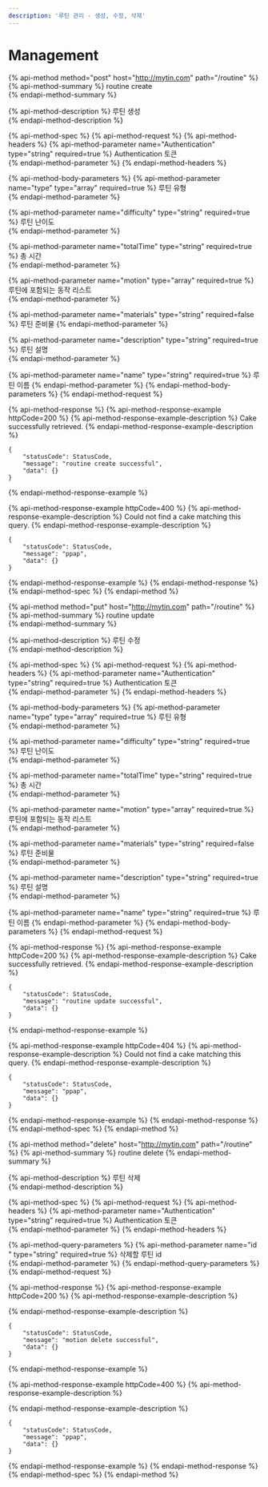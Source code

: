 ```yaml
---
description: '루틴 관리 - 생성, 수정, 삭제'
---
```


# Management

{% api-method method="post" host="http://mytin.com" path="/routine" %}
{% api-method-summary %}
 routine create  
{% endapi-method-summary %}

{% api-method-description %}
 루틴 생성  
{% endapi-method-description %}

{% api-method-spec %}
{% api-method-request %}
{% api-method-headers %}
{% api-method-parameter name="Authentication" type="string" required=true %}
 Authentication 토큰  
{% endapi-method-parameter %}
{% endapi-method-headers %}

{% api-method-body-parameters %}
{% api-method-parameter name="type" type="array" required=true %}
 루틴 유형  
{% endapi-method-parameter %}

{% api-method-parameter name="difficulty" type="string" required=true %}
 루틴 난이도  
{% endapi-method-parameter %}

{% api-method-parameter name="totalTime" type="string" required=true %}
 총 시간   
{% endapi-method-parameter %}

{% api-method-parameter name="motion" type="array" required=true %}
 루틴에 포함되는 동작 리스트   
{% endapi-method-parameter %}

{% api-method-parameter name="materials" type="string" required=false %}
 루틴 준비물 
{% endapi-method-parameter %}

{% api-method-parameter name="description" type="string" required=true %}
 루틴 설명  
{% endapi-method-parameter %}

{% api-method-parameter name="name" type="string" required=true %}
 루틴 이름
{% endapi-method-parameter %}
{% endapi-method-body-parameters %}
{% endapi-method-request %}

{% api-method-response %}
{% api-method-response-example httpCode=200 %}
{% api-method-response-example-description %}
Cake successfully retrieved.
{% endapi-method-response-example-description %}

```
{
    "statusCode": StatusCode,
    "message": "routine create successful",
    "data": {}
}
```
{% endapi-method-response-example %}

{% api-method-response-example httpCode=400 %}
{% api-method-response-example-description %}
Could not find a cake matching this query.
{% endapi-method-response-example-description %}

```
{
    "statusCode": StatusCode,
    "message": "ppap",
    "data": {}
}
```
{% endapi-method-response-example %}
{% endapi-method-response %}
{% endapi-method-spec %}
{% endapi-method %}



{% api-method method="put" host="http://mytin.com" path="/routine" %}
{% api-method-summary %}
routine update  
{% endapi-method-summary %}

{% api-method-description %}
 루틴 수정   
{% endapi-method-description %}

{% api-method-spec %}
{% api-method-request %}
{% api-method-headers %}
{% api-method-parameter name="Authentication" type="string" required=true %}
 Authentication 토큰  
{% endapi-method-parameter %}
{% endapi-method-headers %}

{% api-method-body-parameters %}
{% api-method-parameter name="type" type="array" required=true %}
 루틴 유형  
{% endapi-method-parameter %}

{% api-method-parameter name="difficulty" type="string" required=true %}
 루틴 난이도  
{% endapi-method-parameter %}

{% api-method-parameter name="totalTime" type="string" required=true %}
 총 시간   
{% endapi-method-parameter %}

{% api-method-parameter name="motion" type="array" required=true %}
 루틴에 포함되는 동작 리스트   
{% endapi-method-parameter %}

{% api-method-parameter name="materials" type="string" required=false %}
 루틴 준비물  
{% endapi-method-parameter %}

{% api-method-parameter name="description" type="string" required=true %}
 루틴 설명   
{% endapi-method-parameter %}

{% api-method-parameter name="name" type="string" required=true %}
 루틴 이름 
{% endapi-method-parameter %}
{% endapi-method-body-parameters %}
{% endapi-method-request %}

{% api-method-response %}
{% api-method-response-example httpCode=200 %}
{% api-method-response-example-description %}
Cake successfully retrieved.
{% endapi-method-response-example-description %}

```
{
    "statusCode": StatusCode,
    "message": "routine update successful",
    "data": {}
}
```
{% endapi-method-response-example %}

{% api-method-response-example httpCode=404 %}
{% api-method-response-example-description %}
Could not find a cake matching this query.
{% endapi-method-response-example-description %}

```
{
    "statusCode": StatusCode,
    "message": "ppap",
    "data": {}
}
```
{% endapi-method-response-example %}
{% endapi-method-response %}
{% endapi-method-spec %}
{% endapi-method %}



{% api-method method="delete" host="http://mytin.com" path="/routine" %}
{% api-method-summary %}
 routine delete 
{% endapi-method-summary %}

{% api-method-description %}
 루틴 삭제  
{% endapi-method-description %}

{% api-method-spec %}
{% api-method-request %}
{% api-method-headers %}
{% api-method-parameter name="Authentication" type="string" required=true %}
 Authentication 토큰  
{% endapi-method-parameter %}
{% endapi-method-headers %}

{% api-method-query-parameters %}
{% api-method-parameter name="id " type="string" required=true %}
 삭제할 루틴 id  
{% endapi-method-parameter %}
{% endapi-method-query-parameters %}
{% endapi-method-request %}

{% api-method-response %}
{% api-method-response-example httpCode=200 %}
{% api-method-response-example-description %}

{% endapi-method-response-example-description %}

```
{
    "statusCode": StatusCode,
    "message": "motion delete successful",
    "data": {}
}
```
{% endapi-method-response-example %}

{% api-method-response-example httpCode=400 %}
{% api-method-response-example-description %}

{% endapi-method-response-example-description %}

```
{
    "statusCode": StatusCode,
    "message": "ppap",
    "data": {}
}
```
{% endapi-method-response-example %}
{% endapi-method-response %}
{% endapi-method-spec %}
{% endapi-method %}

